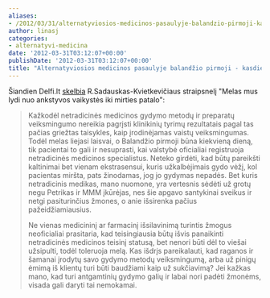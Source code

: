 ```yaml
---
aliases:
- /2012/03/31/alternatyviosios-medicinos-pasaulyje-balandzio-pirmoji-kasdien/
author: linasj
categories:
- alternatyvi-medicina
date: '2012-03-31T03:12:07+00:00'
publishDate: '2012-03-31T03:12:07+00:00'
title: "Alternatyviosios medicinos pasaulyje balandžio pirmoji - kasdien"
---
```


Šiandien Delfi.lt [skelbia](http://www.delfi.lt/news/ringas/lit/rsadauskas-kvietkevicius-melas-mus-lydi-nuo-ankstyvos-vaikystes-iki-mirties-patalo.d?id=57487507) R.Sadauskas-Kvietkevičiaus straipsnelį "Melas mus lydi nuo ankstyvos vaikystės iki mirties patalo":

> Kažkodėl netradicinės medicinos gydymo metodų ir preparatų veiksmingumo nereikia pagrįsti klinikinių tyrimų rezultatais pagal tas pačias griežtas taisykles, kaip įrodinėjamas vaistų veiksmingumas. Todėl melas liejasi laisvai, o Balandžio pirmoji būna kiekvieną dieną, tik pacientai to gali ir nesuprasti, kai valstybė oficialiai registruoja netradicinės medicinos specialistus. Neteko girdėti, kad būtų pareikšti kaltinimai bet vienam ekstrasensui, kuris užkalbėjimais gydo vėžį, kol pacientas miršta, pats žinodamas, jog jo gydymas nepadės. Bet kuris netradicinis medikas, mano nuomone, yra vertesnis sėdėti už grotų negu Petrikas ir MMM įkūrėjas, nes šie apgavo santykinai sveikus ir netgi pasiturinčius žmones, o anie išsirenka pačius pažeidžiamiausius.
> 
> Ne vienas medicininį ar farmacinį išsilavinimą turintis žmogus neoficialiai prasitaria, kad teisingiausia būtų išvis panaikinti netradicinės medicinos teisinį statusą, bet nenori būti dėl to viešai užsipulti, todėl toleruoja melą. Kas išdrįs pareikalauti, kad raganos ir šamanai įrodytų savo gydymo metodų veiksmingumą, arba už pinigų ėmimą iš klientų turi būti baudžiami kaip už sukčiavimą? Jei kažkas mano, kad turi antgamtinių gydymo galių ir labai nori padėti žmonėms, visada gali daryti tai nemokamai.
